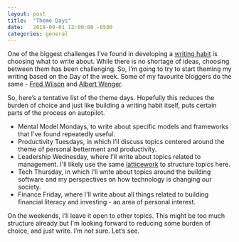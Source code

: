 ```yaml
---
layout: post
title:  "Theme Days"
date:   2018-09-01 12:00:00 -0500
categories: general
---
```


One of the biggest challenges I’ve found in developing a [writing habit](http://tarunsachdeva.com/blog/frameworks/2018/08/28/start-a-new-habit.html) is choosing what to write about. While there is no shortage of ideas, choosing between them has been challenging. So, I’m going to try to start theming my writing based on the Day of the week. Some of my favourite bloggers do the same - [Fred Wilson](http://www.avc.com) and [Albert Wenger](http://www.continuations.com). 

So, here’s a tentative list of the theme days. Hopefully this reduces the burden of choice and just like building a writing habit itself, puts certain parts of the process on autopilot. 

* Mental Model Mondays, to write about specific models and frameworks that I've found repeatedly useful. 
* Productivity Tuesdays, in which I’ll discuss topics centered around the theme of personal betterment and productivity.
* Leadership Wednesday, where I’ll write about topics related to management. I'll likely use the same [latticework](http://tarunsachdeva.com/blog/frameworks/2018/08/29/mental-models-for-leadership.html) to structure topics here. 
* Tech Thursday, in which I’ll write about topics around the building software and my perspectives on how technology is changing our society.
* Finance Friday, where I'll write about all things related to building financial literacy and investing - an area of personal interest.

On the weekends, I’ll leave it open to other topics. This might be too much structure already but I'm looking forward to reducing some burden of choice, and just write. I’m not sure. Let’s see.